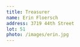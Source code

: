 ```yaml
---
title: Treasurer
name: Erin Floersch
address: 3719 44th Street
lot: 51
photo: /images/erin.jpg
---
```

